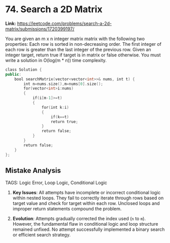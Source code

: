 # 74. Search a 2D Matrix

**Link:** https://leetcode.com/problems/search-a-2d-matrix/submissions/1720399197/

You are given an m x n integer matrix matrix with the following two properties: Each row is sorted in non-decreasing order. The first integer of each row is greater than the last integer of the previous row. Given an integer target, return true if target is in matrix or false otherwise. You must write a solution in O(log(m * n)) time complexity.

```cpp
class Solution {
public:
    bool searchMatrix(vector<vector<int>>& nums, int t) {
        int n=nums.size(),m=nums[0].size();
        for(vector<int>i:nums)
        {
            if(i[m-1]>=t)
            {
                for(int k:i)
                {
                    if(k==t)
                    return true;
                }
                return false;
            }
        }
        return false;
    }
};
```

## Mistake Analysis

TAGS: Logic Error, Loop Logic, Conditional Logic

1. **Key Issues**: All attempts have incomplete or incorrect conditional logic within nested loops. They fail to correctly iterate through rows based on target value and check for target within each row.  Unclosed loops and improper return statements compound the problem.

2. **Evolution**:  Attempts gradually corrected the index used (`n` to `m`). However, the fundamental flaw in conditional logic and loop structure remained unfixed.  No attempt successfully implemented a binary search or efficient search strategy.


